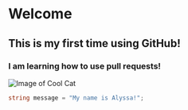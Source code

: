# Welcome

## This is my first time using GitHub!

### I am learning how to use pull requests!

![Image of Cool Cat](https://schertzanimalhospital.com/wp-content/uploads/2022/03/cat-behavior-schertz-tx.jpg)

``` csharp
string message = "My name is Alyssa!";
```
